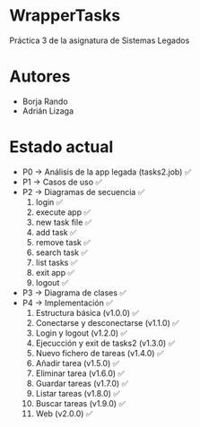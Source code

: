 # WrapperTasks
Práctica 3 de la asignatura de Sistemas Legados

# Autores
- Borja Rando
- Adrián Lizaga

# Estado actual
- P0 -> Análisis de la app legada (tasks2.job) :white_check_mark:
- P1 -> Casos de uso :white_check_mark:
- P2 -> Diagramas de secuencia :white_check_mark:
	1. login :white_check_mark:
	2. execute app :white_check_mark:
	3. new task file :white_check_mark:
	4. add task :white_check_mark:
	5. remove task :white_check_mark:
	6. search task :white_check_mark:
	7. list tasks :white_check_mark:
	8. exit app :white_check_mark:
	9. logout :white_check_mark:
- P3 -> Diagrama de clases :white_check_mark:
- P4 -> Implementación :white_check_mark:
    1. Estructura básica (v1.0.0) :white_check_mark:
    2. Conectarse y desconectarse (v1.1.0) :white_check_mark:
    3. Login y logout (v1.2.0) :white_check_mark:
    4. Ejecucción y exit de tasks2 (v1.3.0) :white_check_mark:
    5. Nuevo fichero de tareas (v1.4.0) :white_check_mark:
    6. Añadir tarea (v1.5.0) :white_check_mark:
    7. Eliminar tarea (v1.6.0) :white_check_mark:
    8. Guardar tareas (v1.7.0) :white_check_mark:
    9. Listar tareas (v1.8.0) :white_check_mark:
    10. Buscar tareas (v1.9.0) :white_check_mark:
    11. Web (v2.0.0) :white_check_mark:
